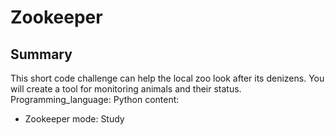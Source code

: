 # Zookeeper
## Summary
This short code challenge can help the local zoo look after its denizens.
  You will create a tool for monitoring animals and their status.
Programming_language: Python
content:
- Zookeeper
mode: Study
